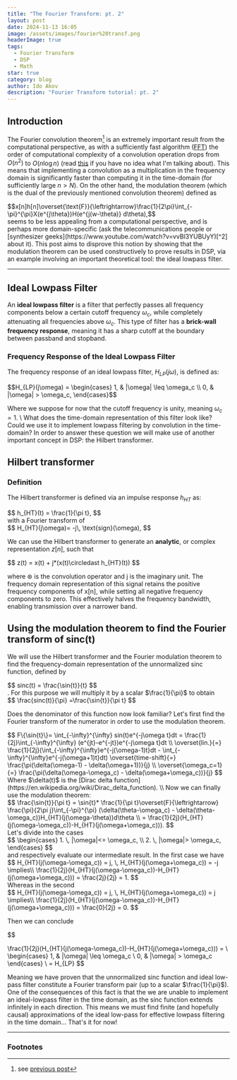 ```yaml
---
title: "The Fourier Transform: pt. 2"
layout: post
date: 2024-11-13 16:05
image: /assets/images/fourier%20transf.png
headerImage: true
tags:
  - Fourier Transform
  - DSP
  - Math
star: true
category: blog
author: Ido Akov
description: "Fourier Transform tutorial: pt. 2"
---
```


## Introduction
The Fourier convolution theorem[^1] is an extremely important result from the computational perspective, as with a sufficiently fast algorithm ([FFT](https://en.wikipedia.org/wiki/Fast_Fourier_transform)) the order of computational complexity of a convolution operation drops from $O(n^2)$ to $O(n\log n$) (read [this](https://en.wikipedia.org/wiki/Big_O_notation) if you have no idea what I'm talking about). This means that implementing a convolution as a multiplication in the frequency domain is significantly faster than computing it in the time-domain (for sufficiently large $n>N$). On the other hand, the modulation theorem (which is the dual of the previously mentioned convolution theorem) defined as 
<div>
$$x[n]h[n]\overset{\text{F}}{\leftrightarrow}\frac{1}{2\pi}\int_{-\pi}^{\pi}X(e^{j\theta})H(e^{j(w-\theta)} d\theta),$$
</div>
seems to be less appealing from a computational perspective, and is perhaps more domain-specific (ask the telecommunications people or [synthesizer geeks](https://www.youtube.com/watch?v=vvBl3YUBUyY)[^2] about it).
This post aims to disprove this notion by showing that the modulation theorem can be used constructively to prove results in DSP, via an example involving an important theoretical tool: the ideal lowpass filter.

---

## Ideal Lowpass Filter

An **ideal lowpass filter** is a filter that perfectly passes all frequency components below a certain cutoff frequency $\omega_c$, while completely attenuating all frequencies above $\omega_c$. This type of filter has a **brick-wall frequency response**, meaning it has a sharp cutoff at the boundary between passband and stopband.

### Frequency Response of the Ideal Lowpass Filter

The frequency response of an ideal lowpass filter, $H_{LP}(j\omega)$, is defined as:

<div>
$$H_{LP}(j\omega) = \begin{cases} 
      1, & |\omega| \leq \omega_c \\
      0, & |\omega| > \omega_c, 
   \end{cases}$$
</div>

Where we suppose for now that the cutoff frequency is unity, meaning $\omega_c=1$. \\
What does the time-domain representation of this filter look like? Could we use it to implement lowpass filtering by convolution in the time-domain? In order to answer these question we will make use of another important concept in DSP: the Hilbert transformer.

## Hilbert transformer

### Definition

The Hilbert transformer is defined via an impulse response $h_{HT}$ as:

<div> $$ 
h_{HT}(t) = \frac{1}{\pi t}, 
$$ </div>
with a Fourier transform of
   <div> $$ 
   H_{HT}(j\omega)= -j\, \text{sign}(\omega),
   $$ </div>

We can use the Hilbert transformer to generate an **analytic**, or complex representation $z[n]$, such that

   <div> $$ 
   z(t) = x(t) + j*(x(t)\circledast h_{HT}(t)) 
   $$ </div>
	
   where $\circledast$ is the convolution operator and j is the imaginary unit. The frequency domain representation of this signal retains the positive frequency components of x[n], while setting all negative frequency components to zero. This effectively halves the frequency bandwidth, enabling transmission over a narrower band.


## Using the modulation theorem to find the Fourier transform of sinc(t)
We will use the Hilbert transformer and the Fourier modulation theorem to find the frequency-domain representation of the unnormalized sinc function, defined by 

<div>$$
sinc(t) = \frac{\sin{t}}{t}
$$ </div>.
For this purpose we will multiply it by a scalar $\frac{1}{\pi}$ to obtain
   <div> $$ 
	\frac{sinc(t)}{\pi} =\frac{\sin{t}}{\pi t}
   $$ </div>

 Does the denominator of this function now look familiar? Let's first find the Fourier transform of the numerator in order to use the modulation theorem.
   <div> $$ 
	F\{\sin{t}\}= \int_{-\infty}^{\infty} sin(t)e^{-j\omega t}dt = \frac{1}{2j}\int_{-\infty}^{\infty} (e^{jt}-e^{-jt})e^{-j\omega t}dt \\ \overset{lin.}{=} \frac{1}{2j}(\int_{-\infty}^{\infty}e^{-j(\omega-1)t}dt - \int_{-\infty}^{\infty}e^{-j(\omega+1)t}dt) 
\overset{time-shift}{=} \frac{\pi(\delta(\omega-1) - \delta(\omega+1))}{j} \\
\overset{\omega_c=1}{=} \frac{\pi(\delta(\omega-\omega_c) - \delta(\omega+\omega_c))}{j}
   $$ </div>
Where $\delta(t)$ is the [Dirac delta function](https://en.wikipedia.org/wiki/Dirac_delta_function). \\
Now we can finally use the modulation theorem:
<div> $$ 
	\frac{\sin{t}}{\pi t} = \sin{t}* \frac{1}{\pi t}\overset{F}{\leftrightarrow} \frac{\pi}{2\pi j}\int_{-\pi}^{\pi} (\delta(\theta-\omega_c) - \delta(\theta-\omega_c))H_{HT}(j(\omega-\theta))d\theta \\ 
= \frac{1}{2j}(H_{HT}(j(\omega-\omega_c))-H_{HT}(j(\omega+\omega_c))).
   $$ </div>
Let's divide into the cases 
<div>
$$
\begin{cases}
1. \, |\omega|<= \omega_c, \\
2. \, |\omega|> \omega_c,
\end{cases}
   $$ </div>
and respectively evaluate our intermediate result.
In the first case we have
<div>
$$
H_{HT}(j(\omega-\omega_c)) = j, \, H_{HT}(j(\omega+\omega_c)) = -j \implies\\ 
\frac{1}{2j}(H_{HT}(j(\omega-\omega_c))-H_{HT}(j(\omega+\omega_c))) = \frac{2j}{2j} = 1.
   $$ </div>
Whereas in the second
<div>
$$
H_{HT}(j(\omega-\omega_c)) = j, \, H_{HT}(j(\omega+\omega_c)) = j \implies\\ 
\frac{1}{2j}(H_{HT}(j(\omega-\omega_c))-H_{HT}(j(\omega+\omega_c))) = \frac{0}{2j} = 0.
   $$ </div>

Then we can conclude 
<div>
$$

 \frac{1}{2j}(H_{HT}(j(\omega-\omega_c))-H_{HT}(j(\omega+\omega_c))) = \\
\begin{cases} 
      1, & |\omega| \leq \omega_c \\
      0, & |\omega| > \omega_c 
   \end{cases} \\
= H_{LP}
   $$ </div>

Meaning we have proven that the unnormalized sinc function and ideal low-pass filter constitute a Fourier transform pair (up to a scalar $\frac{1}{\pi}$).
One of the consequences of this fact is that the we are unable to implement an ideal-lowpass filter in the time domain, as the sinc function extends infinitely in each direction. This means we must find finite (and hopefully causal) approximations of the ideal low-pass for effective lowpass filtering in the time domain...
That's it for now!

---
### Footnotes 

[^1]: see [previous post](https://ikavodo.github.io/fourier-transform-tutorial-pt-1/)
[^2]: FM-modulation actually lies behind radio technology and FM synthesis- a technique which led to the development of the best-selling Yamaha DX7 synthesizer. This synth is responsible for LOTS of funky sounds you might recognize from [80's pop](https://www.youtube.com/watch?v=djV11Xbc914&list=PLsAmsnfaNA4-CevYq1hrcD_aIP5xWe9Xr).
